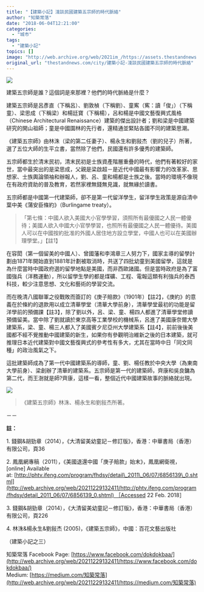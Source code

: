```yaml
---
title: "【建築小記】淺談民國建築五宗師的時代脈絡"
author: "知築常落"
date: "2018-06-04T12:21:00"
categories:
  - "城市"
tags:
  - "建築小記"
topics: []
image: "http://web.archive.org/web/2021im_/https://assets.thestandnews.com/media/photos/5masters_MuC25.jpg"
original_url: "thestandnews.com/city/建築小記-淺談民國建築五宗師的時代脈絡"
---
```

![](http://web.archive.org/web/2021im_/https://assets.thestandnews.com/media/photos/5masters_MuC25.jpg)

建築五宗師是誰？這個詞是來那裡？他們的時代脈絡是什麼？

建築五宗師是呂彥直（下稱呂）、劉敦楨（下稱劉）、童寯（寯：讀「俊」）（下稱童）、梁思成（下稱梁）和楊廷寶（下稱楊），呂和楊是中國文藝復興式風格（Chinese Architectural Renaissance）建築的傑出設計者；劉和梁是中國建築研究的開山祖師；童是中國園林的先行者，還精通並緊貼各國不同的建築思潮。

《建築五宗師》由林洙（梁的第二任妻子）、楊永生和劉敍杰（劉的兒子）所著，選了五位大師的生平立書，當然除了他們，民國還有許多優秀的建築師。

五宗師都生於清末民初，清末民初是士族資產階層重疊的時代，他們有著較好的家世，當中最突出的是梁思成，父親是梁啟超－是近代中國最有影響力的改革家、思想家、士族輿論領袖和辦報人，劉、呂、童和楊都是士族之後。當時的環境不像現在有政府資助的普及教育，若然家裡無錢無見識，就無緣於讀書。

五宗師都是中國第一代建築師，卻不是第一代留洋學生，留洋學生政策是源自清中葉中美《蒲安臣條約》（Burlingame treaty）。

> 「第七條：中國人欲入美國大小官學學習，須照所有最優國之人民一體優待；美國人欲入中國大小官學學習，也照所有最優國之人民一體優待。美國人可以在中國按約批准的外國人居住地方設立學堂，中國人也可以在美國辦理學堂。」【註1】

在容閎（第一個留美的中國人）、曾國藩和李鴻章三人努力下，國家主導的留學計劃由1871年開始直到1881年計劃被取消時，共送了四批幼童到美國留學，這就是為什麼當時中國政府選的留學地點是美國，而非西歐諸國。但是當時政府是為了富國強兵（洋務運動），所以留學生學的都是煤礦、工程、電報這類有利強兵的泰西科技，較少注意思想、文化和藝術的學習交流。

而在晚清八國聯軍之役戰敗而簽訂的《庚子賠款》（1901年）【註2】，《庚約》的意義在於條約的退款用以成立清華學堂（清華大學前身），清華學堂最初的功能是留洋學前的預備課【註3】，除了劉以外，呂、梁、童、楊四人都進了清華學堂修讀預備留美。當中除了劉就讀於東京高等工業學校的機械系，呂進了美國康奈爾大學建築系，梁、童、楊三人都入了美國賓夕尼亞州大學建築系【註4】，前前後後美國都不經不覺推動中國建築的新生，如果你有參觀明治維新之後的日本建築，就可推理日本近代建築對中國文藝復興式的參考性有多大，尤其在當時中日「同文同種」的政治風氣之下。

這批建築師成為了第一代中國建築系的導師，童、劉、楊任教於中央大學（為東南大學前身）、梁創辦了清華的建築系。五宗師是第一代的建築師，齊康和吳良鏞為第二代，而王澍就是師?齊康，這樣一看，整個近代中國建築故事的脈絡就出現。

![](http://web.archive.org/web/2021im_/https://assets.thestandnews.com/media/photos/1_1aIAOER205L8Lp74DKisgw_KOkrM.jpeg)
> 《建築五宗師》林洙、楊永生和劉敍杰所著。

－－

**註：**

1\. 錢鋼&胡勁章（2014），《大清留美幼童記－修訂版》，香港：中華書局（香港）有限公司，頁36

2\. 鳳凰網專稿（2011），《美國退還中國「庚子賠款」始末》，鳳凰網衛視，\[online\] Available at: [http://phtv.ifeng.com/program/fhdsy/detail\_2011\_06/07/6856139\_0.shtml](http://web.archive.org/web/20211229132411/http://phtv.ifeng.com/program/fhdsy/detail_2011_06/07/6856139_0.shtml) ［Accessed 22 Feb. 2018］

3\. 錢鋼&胡勁章（2014），《大清留美幼童記－修訂版》，香港：中華書局（香港）有限公司，頁226

4\. 林洙&楊永生&劉敍杰 (2005)，《建築五宗師》，中國：百花文藝出版社

（建築小記之三）

知築常落 Facebook Page: [https://www.facebook.com/dokdokbaa/](http://web.archive.org/web/20211229132411/https://www.facebook.com/dokdokbaa/)  
Medium: [https://medium.com/知築常落](http://web.archive.org/web/20211229132411/https://medium.com/知築常落)